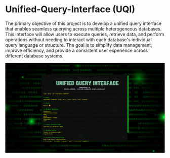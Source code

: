 # Unified-Query-Interface (UQI)
The primary objective of this project is to develop a unified query interface that enables
seamless querying across multiple heterogeneous databases. This interface will allow users
to execute queries, retrieve data, and perform operations without needing to interact with
each database's individual query language or structure. The goal is to simplify data
management, improve efficiency, and provide a consistent user experience across different
database systems.

<img src='https://github.com/arwazkhan189/Unified-Query-Interface/blob/main/static/images/screenshot.png' alt='SS'>
